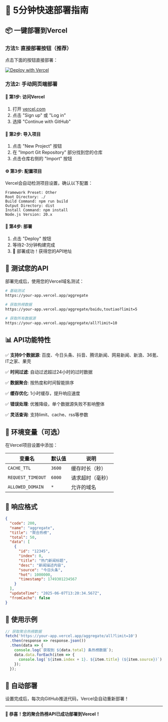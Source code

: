 # 🚀 5分钟快速部署指南

## 📦 一键部署到Vercel

### 方法1: 直接部署按钮（推荐）
点击下面的按钮直接部署：

[![Deploy with Vercel](https://vercel.com/button)](https://vercel.com/new/clone?repository-url=https://github.com/your-username/your-repo-name)

### 方法2: 手动网页端部署

#### 🔗 第1步: 访问Vercel
1. 打开 [vercel.com](https://vercel.com)
2. 点击 "Sign up" 或 "Log in"
3. 选择 "Continue with GitHub"

#### 📁 第2步: 导入项目
1. 点击 "New Project" 按钮
2. 在 "Import Git Repository" 部分找到您的仓库
3. 点击仓库右侧的 "Import" 按钮

#### ⚙️ 第3步: 配置项目
Vercel会自动检测项目设置，确认以下配置：

```
Framework Preset: Other
Root Directory: ./
Build Command: npm run build  
Output Directory: dist
Install Command: npm install
Node.js Version: 20.x
```

#### 🚀 第4步: 部署
1. 点击 "Deploy" 按钮
2. 等待2-3分钟构建完成
3. 🎉 部署成功！获得您的API地址

## 🧪 测试您的API

部署完成后，使用您的Vercel域名测试：

```bash
# 基础测试
https://your-app.vercel.app/aggregate

# 获取热榜数据
https://your-app.vercel.app/aggregate/baidu,toutiao?limit=5

# 获取所有数据源
https://your-app.vercel.app/aggregate/all?limit=10
```

## 📊 API功能特性

✅ **支持9个数据源**: 百度、今日头条、抖音、腾讯新闻、网易新闻、新浪、36氪、IT之家、果壳

✅ **时间过滤**: 自动过滤超过24小时的过时数据

✅ **数据聚合**: 按热度和时间智能排序

✅ **缓存优化**: 1小时缓存，提升响应速度

✅ **错误处理**: 优雅降级，单个数据源失败不影响整体

✅ **灵活查询**: 支持limit、cache、rss等参数

## 🔧 环境变量（可选）

在Vercel项目设置中添加：

| 变量名 | 默认值 | 说明 |
|--------|--------|------|
| `CACHE_TTL` | `3600` | 缓存时长（秒） |
| `REQUEST_TIMEOUT` | `6000` | 请求超时（毫秒） |
| `ALLOWED_DOMAIN` | `*` | 允许的域名 |

## 📱 响应格式

```json
{
  "code": 200,
  "name": "aggregate", 
  "title": "聚合热榜",
  "total": 50,
  "data": [
    {
      "id": "12345",
      "index": 0,
      "title": "热门新闻标题",
      "desc": "新闻描述内容",
      "source": "今日头条", 
      "hot": 1000000,
      "timestamp": 1749301234567
    }
  ],
  "updateTime": "2025-06-07T13:20:34.567Z",
  "fromCache": false
}
```

## 🎯 使用示例

```javascript
// 获取聚合热榜数据
fetch('https://your-app.vercel.app/aggregate/all?limit=10')
  .then(response => response.json())
  .then(data => {
    console.log(`获取到 ${data.total} 条热榜数据`);
    data.data.forEach(item => {
      console.log(`${item.index + 1}. ${item.title} (${item.source})`);
    });
  });
```

## 🔄 自动部署

设置完成后，每次向GitHub推送代码，Vercel会自动重新部署！

---

**🎉 恭喜！您的聚合热榜API已成功部署到Vercel！**

